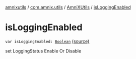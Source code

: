 [amnixutils](../../index.md) / [com.amnix.utils](../index.md) / [AmniXUtils](index.md) / [isLoggingEnabled](./is-logging-enabled.md)

# isLoggingEnabled

`var isLoggingEnabled: `[`Boolean`](https://kotlinlang.org/api/latest/jvm/stdlib/kotlin/-boolean/index.html) [(source)](https://github.com/AmniX/amnixUtils/tree/master/amnixutils/src/main/java/com/amnix/utils/AmniXtension.kt#L10)

set LoggingStatus Enable Or Disable

